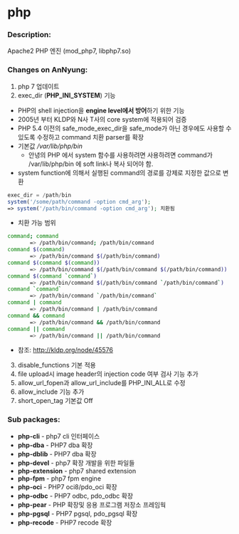 # php

### Description:
Apache2 PHP 엔진 (mod_php7, libphp7.so)

### Changes on AnNyung:
1. php 7 업데이트
2. exec_dir (**PHP_INI_SYSTEM**) 기능
 * PHP의 shell injection을 **engine level에서 방어**하기 위한 기능
 * 2005년 부터 KLDP와 N사 T사의 core system에 적용되어 검증
 * PHP 5.4 이전의 safe_mode_exec_dir을 safe_mode가 아닌 경우에도 사용할 수 있도록 수정하고 command 치환 parser를 확장
 * 기본값 _/var/lib/php/bin_
    * 안녕의 PHP 에서 system 함수를 사용하려면 사용하려면 command가 /var/lib/php/bin 에 soft link나 복사 되어야 함.
 * system function에 의해서 실행된 command의 경로를 강제로 지정한 값으로 변환
 ```php
 exec_dir = /path/bin
 system('/some/path/command -option cmd_arg');
 => system('/path/bin/command -option cmd_arg'); 치환됨
 ```
 * 치환 가능 범위
 ```bash
 command; command
        => /path/bin/command; /path/bin/command
 command $(command)
        => /path/bin/command $(/path/bin/command)
 command $(command $(command))
        => /path/bin/command $(/path/bin/command $(/path/bin/command))
 command $(command `command`)
        => /path/bin/command $(/path/bin/command `/path/bin/command`)
 command `command`
        => /path/bin/command `/path/bin/command`
 command | command
        => /path/bin/command | /path/bin/command
 command && command
        => /path/bin/command && /path/bin/command
 command || command
        => /path/bin/command || /path/bin/command
 ```
  * 참조: http://kldp.org/node/45576
 
 
3. disable_functions 기본 적용
4. file upload시 image header의 injection code 여부 검사 기능 추가
5. allow_url_fopen과 allow_url_include를 PHP_INI_ALL로 수정
6. allow_include 기능 추가
7. short_open_tag 기본값 Off

### Sub packages:
* **php-cli** - php7 cli 인터페이스
* **php-dba** - PHP7 dba 확장
* **php-dblib** - PHP7 dba 확장
* **php-devel** - php7 확장 개발을 위한 파일들
* **php-extension** - php7 shared extension
* **php-fpm** - php7 fpm engine
* **php-oci** - PHP7 oci8/pdo_oci 확장
* **php-odbc** - PHP7 odbc, pdo_odbc 확장
* **php-pear** - PHP 확장및 응용 프로그램 저장소 프레임웍
* **php-pgsql** - PHP7 pgsql, pdo_pgsql 확장
* **php-recode** - PHP7 recode 확장